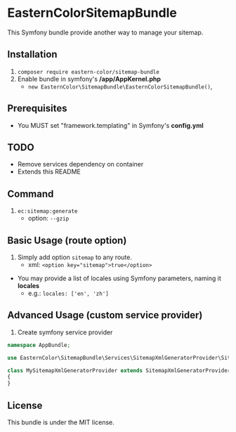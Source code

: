 EasternColorSitemapBundle
=========================
This Symfony bundle provide another way to manage your sitemap.

Installation
------------
1. `composer require eastern-color/sitemap-bundle`
2. Enable bundle in symfony's __/app/AppKernel.php__
    - `new EasternColor\SitemapBundle\EasternColorSitemapBundle()`,

Prerequisites
-------------
- You MUST set "framework.templating" in Symfony's __config.yml__

TODO
----
- Remove services dependency on container
- Extends this README

Command
-------
1. `ec:sitemap:generate`
    - option: `--gzip`

Basic Usage (route option)
--------------------------
1. Simply add option `sitemap` to any route.
    - xml: `<option key="sitemap">true</option>`

* You may provide a list of locales using Symfony parameters, naming it __locales__
    - e.g.: `locales: ['en', 'zh']`

Advanced Usage (custom service provider)
-----
1. Create symfony service provider

```php
namespace AppBundle;

use EasternColor\SitemapBundle\Services\SitemapXmlGeneratorProvider\SitemapXmlGeneratorProviderBase;

class MySitemapXmlGeneratorProvider extends SitemapXmlGeneratorProviderBase
{
}
```

License
-------
This bundle is under the MIT license.
